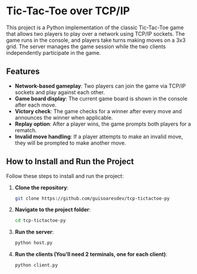 # Tic-Tac-Toe over TCP/IP

This project is a Python implementation of the classic Tic-Tac-Toe game that allows two players to play over a network using TCP/IP sockets. The game runs in the console, and players take turns making moves on a 3x3 grid. The server manages the game session while the two clients independently participate in the game.

## Features

- **Network-based gameplay**: Two players can join the game via TCP/IP sockets and play against each other.
- **Game board display**: The current game board is shown in the console after each move.
- **Victory check**: The game checks for a winner after every move and announces the winner when applicable.
- **Replay option**: After a player wins, the game prompts both players for a rematch.
- **Invalid move handling**: If a player attempts to make an invalid move, they will be prompted to make another move.

## How to Install and Run the Project

Follow these steps to install and run the project:

1. **Clone the repository**:
   ```bash
   git clone https://github.com/guisoaresdev/tcp-tictactoe-py
   ```
2. **Navigate to the project folder**:
   ```bash
   cd tcp-tictactoe-py
   ```
3. **Run the server**:
   ```bash
   python host.py
   ```
4. **Run the clients (You'll need 2 terminals, one for each client)**:
   ```bash
   python client.py
   ```
